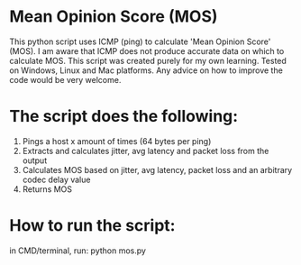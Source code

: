 # Mean Opinion Score (MOS)

This python script uses ICMP (ping) to calculate 'Mean Opinion Score' (MOS). 
I am aware that ICMP does not produce accurate data on which to calculate MOS. 
This script was created purely for my own learning. 
Tested on Windows, Linux and Mac platforms. 
Any advice on how to improve the code would be very welcome.


# The script does the following:

1. Pings a host x amount of times (64 bytes per ping)
2. Extracts and calculates jitter, avg latency and packet loss from the output
3. Calculates MOS based on jitter, avg latency, packet loss and an arbitrary codec delay value
4. Returns MOS


# How to run the script:

in CMD/terminal, run:
python mos.py <ip address> <ping count>
  
